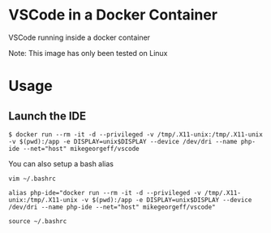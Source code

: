 # VSCode in a Docker Container

VSCode running inside a docker container

Note: This image has only been tested on Linux

# Usage

## Launch the IDE

```console
$ docker run --rm -it -d --privileged -v /tmp/.X11-unix:/tmp/.X11-unix -v $(pwd):/app -e DISPLAY=unix$DISPLAY --device /dev/dri --name php-ide --net="host" mikegeorgeff/vscode
```

You can also setup a bash alias

```
vim ~/.bashrc

alias php-ide="docker run --rm -it -d --privileged -v /tmp/.X11-unix:/tmp/.X11-unix -v $(pwd):/app -e DISPLAY=unix$DISPLAY --device /dev/dri --name php-ide --net="host" mikegeorgeff/vscode"

source ~/.bashrc
```
